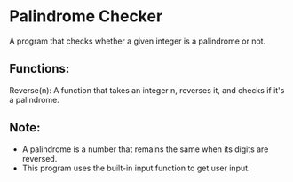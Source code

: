 # Palindrome Checker

A program that checks whether a given integer is a palindrome or not.

## Functions:
Reverse(n): A function that takes an integer n, reverses it, and checks if it's a palindrome.

## Note:
  -  A palindrome is a number that remains the same when its digits are reversed.
  -  This program uses the built-in input function to get user input.
